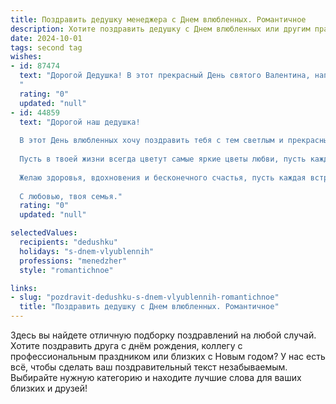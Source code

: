 ```yaml
---
title: Поздравить дедушку менеджера с Днем влюбленных. Романтичное
description: Хотите поздравить дедушку с Днем влюбленных или другим праздником? Наш ИИ создаст незабываемое поздравление, а вы обязательно выделитесь среди других.  
date: 2024-10-01
tags: second tag
wishes:
- id: 87474
  text: "Дорогой Дедушка! В этот прекрасный День святого Валентина, наполненный любовью и нежностью, хочу от всей души поздравить тебя! Пусть твоя жизнь, как и твоя успешная карьера менеджера, будет полна гармонии, стабильности и, конечно же, большой взаимной любви!  Пусть сердце твоё всегда греется теплом самых светлых чувств! С праздником!
  "
  rating: "0"
  updated: "null"
- id: 44859
  text: "Дорогой наш дедушка!
  
  В этот День влюбленных хочу поздравить тебя с тем светлым и прекрасным чувством, которое наполняет наши сердца. Ты — настоящий мастер любви, и твое тепло и забота о нас напоминают, что счастье — это не только мгновения, но и годы, проведенные с любимыми людьми.
  
  Пусть в твоей жизни всегда цветут самые яркие цветы любви, пусть каждый день будет полон удивительных моментов и приятных сюрпризов. Ты — наш драгоценный менеджер сердец, который умеет находить общий язык и создавать атмосферу доверия и радости.
  
  Желаю здоровья, вдохновения и бесконечного счастья, пусть каждая встреча с любимыми будет напоминать о том, как важно ценить рядом тех, кто дорог. С Днем всех влюбленных, наш любимый дедушка!
  
  С любовью, твоя семья."
  rating: "0"
  updated: "null"

selectedValues:
  recipients: "dedushku"
  holidays: "s-dnem-vlyublennih"
  professions: "menedzher"
  style: "romantichnoe"

links:
- slug: "pozdravit-dedushku-s-dnem-vlyublennih-romantichnoe"
  title: "Поздравить дедушку с Днем влюбленных. Романтичное"
---
```


Здесь вы найдете отличную подборку поздравлений на любой случай.
Хотите поздравить друга с днём рождения, коллегу с профессиональным праздником или близких с Новым годом? У нас есть всё, чтобы сделать ваш поздравительный текст незабываемым. Выбирайте нужную категорию и находите лучшие слова для ваших близких и друзей!
